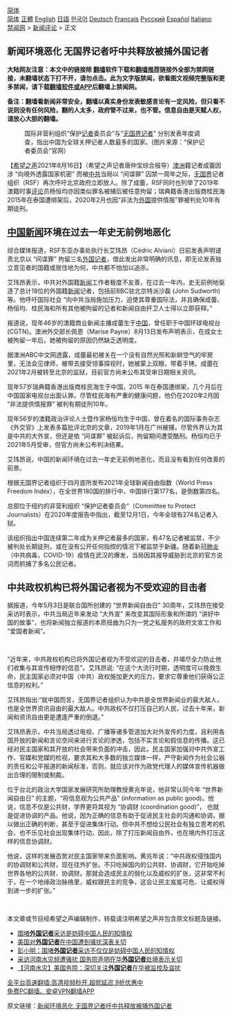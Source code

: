  <!-- 面包屑导航 --> <div class="breadcrumb"><!-- GTranslate: https://gtranslate.io/ -->  <div class="switcher notranslate">  <div class="selected">  <a href="#" onclick="return false;"> 简体</a>  </div>  <div class="option">  <a href="https://www.bannedbook.org" onclick="doGTranslate('zh-CN|zh-CN');jQuery('div.switcher div.selected a').html(jQuery(this).html());return false;" title="简体中文" class="nturl selected"> 简体</a>  <a href="https://www.bannedbook.org/zh-tw/" onclick="doGTranslate('zh-CN|zh-TW');jQuery('div.switcher div.selected a').html(jQuery(this).html());return false;" title="繁體中文" class="nturl"> 正體</a>  <a href="https://www.bannedbook.org/en/" onclick="doGTranslate('zh-CN|en');jQuery('div.switcher div.selected a').html(jQuery(this).html());return false;" title="English" class="nturl"> English</a>  <a href="https://www.bannedbook.org/ja/" onclick="doGTranslate('zh-CN|ja');jQuery('div.switcher div.selected a').html(jQuery(this).html());return false;" title="日本語" class="nturl"> 日語</a>  <a href="https://www.bannedbook.org/ko/" onclick="doGTranslate('zh-CN|ko');jQuery('div.switcher div.selected a').html(jQuery(this).html());return false;" title="한국어" class="nturl"> 한국어</a>  <a href="https://www.bannedbook.org/de/" onclick="doGTranslate('zh-CN|de');jQuery('div.switcher div.selected a').html(jQuery(this).html());return false;" title="Deutsch" class="nturl"> Deutsch</a>  <a href="https://www.bannedbook.org/fr/" onclick="doGTranslate('zh-CN|fr');jQuery('div.switcher div.selected a').html(jQuery(this).html());return false;" title="Français" class="nturl"> Français</a>  <a href="https://www.bannedbook.org/ru/" onclick="doGTranslate('zh-CN|ru');jQuery('div.switcher div.selected a').html(jQuery(this).html());return false;" title="Русский" class="nturl"> Русский</a>  <a href="https://www.bannedbook.org/es/" onclick="doGTranslate('zh-CN|es');jQuery('div.switcher div.selected a').html(jQuery(this).html());return false;" title="Español" class="nturl"> Español</a>  <a href="https://www.bannedbook.org/it/" onclick="doGTranslate('zh-CN|it');jQuery('div.switcher div.selected a').html(jQuery(this).html());return false;" title="Italiano" class="nturl"> Italiano</a>  </div>  </div>      <div class='breadcrumb-sub'><!-- Breadcrumb NavXT 6.3.0 --> <a href="https://www.bannedbook.org/" class="home">禁闻网</a> &gt; <a href="https://www.bannedbook.org/bnews/comments/" class="category">新闻评论</a> &gt; 正文</div></div><h2>新闻环境恶化 无国界记者吁中共释放被捕外国记者</h2> <p class="notice"><b>大陆网友注意：本文中的链接除 <a href="https://github.com/bannedbook/fanqiang" >翻墙</a>软件下载和<a href="https://github.com/killgcd/justmysocks/blob/master/README.md">翻墙推荐</a>链接外全部为禁网链接，未翻墙状态下打不开，请勿点击。此为文字版禁闻，欲看图文视频完整版和更多禁闻，请下载<a href="https://github.com/bannedbook/fanqiang">翻墙软件或APP</a>后翻墙上禁闻网。</p><p>备注：翻墙看新闻非常安全，翻墙以真实身份发表敏感言论有一定风险，但只看不说则没有任何风险，翻的人太多，政府管不过来，也不管。信息自由是天赋人权，请放心大胆的翻墙。</b></p>  <div class="entry"> <figure> <p><figcaption>国际非营利组织“保护<a href="https://www.bannedbook.org/bnews/tag/%E8%AE%B0%E8%80%85/" class="st_tag internal_tag" rel="tag" title="标签 记者 下的日志">记者</a>委员会”与“<a href="https://www.bannedbook.org/bnews/tag/%e6%97%a0%e5%9b%bd%e7%95%8c%e8%ae%b0%e8%80%85/" class="st_tag internal_tag" rel="tag" title="标签 无国界记者 下的日志">无国界记者</a>” 分别发表年度调查，指出中国为全球关押记者人数最多的国家。(图片来源：“保护记者委员会“官网）</figcaption></figure> <p>【<span class='wp_keywordlink_affiliate'><a href="https://www.soundofhope.org" title="希望之声" target="_blank">希望之声</a></span>2021年8月16日】（希望之声记者唐仲宝综合报导）<a href="https://www.bannedbook.org/bnews/tag/%e6%be%b3%e6%b4%b2/" class="st_tag internal_tag" rel="tag" title="标签 澳洲 下的日志">澳洲</a>籍记者成蕾因涉 “向境外透露国家机密” 而被<a href="https://www.bannedbook.org/bnews/tag/%e4%b8%ad%e5%85%b1/" class="st_tag internal_tag" rel="tag" title="标签 中共 下的日志">中共</a>当局以 “间谍罪” 囚禁一周年之际，<a href="https://www.bannedbook.org/bnews/tag/%E6%97%A0%E5%9B%BD%E7%95%8C/" class="st_tag internal_tag" rel="tag" title="标签 无国界 下的日志">无国界</a>记者组织（RSF）再次呼吁北京政府立即放人。除了成蕾，RSF同时也列举了2019年澳籍时事<span class='wp_keywordlink_affiliate'><a href="https://www.bannedbook.org/bnews/comments/" title="新闻评论" target="_blank">评论</a></span>员杨恒均亦因类似罪名被捕后被任意拘留；瑞典籍香港出版商桂民海2015年在泰国遭绑架后，2020年2月也因“非法为<a href="https://www.bannedbook.org/bnews/tag/%e5%a4%96%e5%9b%bd/" class="st_tag internal_tag" rel="tag" title="标签 外国 下的日志">外国</a>提供情报”罪被判处10年有期徒刑。</p> <h2><strong><span class='wp_keywordlink_affiliate'><a href="https://www.bannedbook.org/bnews/cnnews/" title="中国新闻">中国新闻</a></span>环境在过去一年史无前例地恶化</strong></h2> <p>综合媒体报道，RSF东亚办事处执行长艾玮昂（Cédric Alviani）日前发表声明谴责北京以 “间谍罪” 拘留三名<a href="https://www.bannedbook.org/bnews/tag/%e5%a4%96%e5%9b%bd%e8%ae%b0%e8%80%85/" class="st_tag internal_tag" rel="tag" title="标签 外国记者 下的日志">外国记者</a>，借此发出非常明确的讯息，即无论发表独立意见者的国籍或居住地为何，中共都不怕加以追杀。</p> <p>艾玮昂表示，中共对外国籍<span class='wp_keywordlink_affiliate'><a href="https://www.bannedbook.org/" title="新闻">新闻</a></span>工作者极度不友善，在过去一年内，史无前例地驱逐了总计18位的外国籍<a href="https://www.bannedbook.org/bnews/tag/%E6%96%B0%E9%97%BB/" class="st_tag internal_tag" rel="tag" title="标签 新闻 下的日志">新闻</a>记者，包括前BBC驻北京特派沙磊 (John Sudworth)等。他呼吁国际社会 “向中共当局施加压力，迫使其尊重国际法，并且确保成蕾、杨恒均、桂民海和所有其他被拘留的记者和新闻自由扞卫人士得以立即获释。”</p> <p>报道说，现年46岁的澳籍商业新闻主播成蕾生于<span class='wp_keywordlink_affiliate'><a href="https://www.bannedbook.org/" title="中国" target="_blank">中国</a></span>，曾任职于中国环球电视台(CGTN)。澳洲外交部长佩恩（Marise Payne）8月13日发布声明表示，在成女士被拘留一年后，她被拘留的原因仍然缺乏透明度。</p> <p>据澳洲ABC中文网透露，成蕾最初被关在一个没有自然光照和新鲜空气的牢房里，无法会见律师，被带去接受领事探视时，她被蒙上双眼，带着手铐。成蕾在2021年2月被转至北京的监狱，目前官方尚未公布其受审日期相关资讯。</p>  <p>现年57岁瑞典籍香港出版商桂民海生于中国，2015 年在泰国遭绑架，几个月后在中国国家电视台出面认罪。尽管桂民海有严重的健康问题，他仍在2020年2月因 “非法提供情报罪” 被判有期徒刑10年。</p> <p>现年56岁的澳籍政治评论人士暨作家杨恒均生于中国，曾在着名的国际事务杂志《外交官》上发表多篇批评北京的文章，2019年1月在广州被捕，尽管外界认为其是中共的大外宣，但还是依 “间谍罪” 被起诉后，拘留期间遭受酷刑。杨恒均已于2021年5月受审，但官方尚未公布判决结果。</p> <p>艾玮昂说，中国的新闻环境在过去一年史无前例地恶化，而且没有看到任何改善的前景。</p> <p>根据无国界记者组织于四月底所发布2021年全球新闻自由指数（World Press Freedom Index），在全世界180国的排行中，中国排行第177名，是倒数第四名。</p> <p>总部位于纽约的非营利组织 “保护记者委员会”（Committee to Protect Journalists）在2020年度报告中指出，截至12月1日，今年全球有274名记者入狱。</p>  <p>该组织指出中国连续第二年成为关押记者最多的国家，有47名记者被监禁，不少被判处长期徒刑，或在没有公开任何指控的情况下被监禁于新疆。随着新冠<a href="https://www.bannedbook.org/bnews/tag/%e8%82%ba%e7%82%8e/" class="st_tag internal_tag" rel="tag" title="标签 肺炎 下的日志">肺炎</a>（中共病毒，COVID-19）疫情在武汉的爆发，当局因其报导威胁到北京的官方说词而抓捕了多名公民记者。</p> <h2><strong>中共政权机构已将外国记者视为不受欢迎的目击者</strong></h2> <p>据报道，今年5月3日是联合国所创建的 “世界新闻自由日” 30周年，艾玮昂在接受采访时表示，中共当局近年来发动 “大外宣” 来改变其国际形象和所谓的 “讲好中国的故事”，也将新闻独立报道的本质扭曲为只为一党之私服务的政府文宣工作和 “爱国者新闻”。</p> <p> </p> <p>“近年来，中共政权机构已将外国记者视为不受欢迎的目击者，并竭尽全力防止他们收集与其宣传相悖的信息”。艾玮昂说: “在这个大流行时期，透明度可以挽救生命，民主国家必须对中国（中共）政权施加更大的压力，要求它尊重他们获得公正信息的权利。”</p> <p>艾玮昂指出:“就中国而言，无国界记者组织认为中共是全世界新闻业的最大敌人，也是全世界资讯自由的最大敌人。中共政权不仅打压自己的人民，过去十年来，新闻和资讯自由更是遭逢严重的倒退。”</p>  <p>艾玮昂表示，中共当局透过电视、广播等诸多管道加大对外宣传的力度，且利用各国开放的新闻和言论空间来进行言论的渗透，包括不实言论和假信息的传播。这已经对民主国家和其开放的社会带来负面的冲击，因此，民主国家加强对中共外宣工作、官媒和党媒的检视，要求其和大多数的独立媒体一样，严守新闻作为社会公器的责任和公平报道的新闻标准，否则，就应该对作为政党代理人的媒体宣传机器做出合理的限制或制裁。</p> <p>位于台北的政治大学国家发展研究所助理教授黄兆年说，他非常认同今年 “世界新闻自由日” 的主题，“将信息视为公共产品” (information as public good)。他说，信息不仅是公共财，学界更将其视为 “协调财 (coordination good)”， 也就是促进协调的产品。他说，因为正确的信息有助于促进民主社会的沟通和协调，据以做出正确的判断，甚至于促进集体行动。但中共不想给公民社会有独立思考的机会、也不乐见社会出现集体行动，因此，除了打压新闻自由外，也在境内外打压这样的信息协调财。</p> <p>他说，这样的发展态势对民主国家带来负面影响。黄兆年说：“中共政权侵蚀国内的协调财和公共财，现在往外扩张。不只吃掉国内的公共财、协调财，它开始吃掉世界各地的公共财、协调财。那就会造成民主的弱化以及威权的扩张，这非常不利于，在一个地缘政治脉络里，威权跟民主的竞争，这会让民主岌岌可危、让威权得到进一步的扩张。”</p> <p> </p> <p>本文章或节目经希望之声编辑制作，转载请注明希望之声并包含原文标题及链接。 </p>  <ul class='op-related-articles' title='相关阅读'> <li><a href='https://www.bannedbook.org/bnews/baitai/20210802/1598562.html' target='_blank'>围堵<b>外国记者</b>采访是妨碍中国人民的知情权</a></li> <li><a href='https://www.bannedbook.org/bnews/baitai/20210801/1598140.html' target='_blank'>美国对<b>外国记者</b>在中国遭到骚扰深表关切</a></li> <li><a href='https://www.bannedbook.org/bnews/comments/20210731/1597575.html' target='_blank'>彭小明：围堵<b>外国记者</b>采访不仅仅是妨碍中国人民的知情权</a></li> <li><a href='https://www.bannedbook.org/bnews/headline/20210730/1597131.html' target='_blank'>采访河南水灾频遭骚扰 国务院声明在华<b>外国记者</b>处境表示关切</a></li> <li><a href='https://www.bannedbook.org/bnews/headline/20210730/1597129.html' target='_blank'>【河南水灾】美国务院：深切关注<b>外国记者</b>在华被监控及滋扰</a></li> </ul> <p class="texttj"> <a href="https://github.com/bannedbook/fanqiang/wiki/V2ray%E6%9C%BA%E5%9C%BA" target="_blank">全平台高速翻墙:高清视频秒开,超低延迟,9折优惠中</a><br/> <a href="https://github.com/bannedbook/fanqiang/wiki/%E7%A6%81%E9%97%BB%E7%BD%91%E5%AE%89%E5%8D%93%E7%BF%BB%E5%A2%99%E6%96%B0%E9%97%BBAPP" target="_blank">免费PC翻墙、安卓VPN翻墙APP</a></p><p>原文链接：<a class="src_link"  href="https://www.soundofhope.org/post/535841" target="_blank">新闻环境恶化 无国界记者吁中共释放被捕外国记者</a></p><a name='sharetosocial'></a>  <div style="margin-bottom:5px;padding-bottom:5px;clear:both"> <div id="archive-pix-1" class="banner-ads"> <!-- AuctionX Display platform tag START --> <div id="26318x728x90x621x_ADSLOT2" clicktrack="%%CLICK_URL_ESC%%"></div> <!-- AuctionX Display platform tag END --> </div> <div id="archive-pix-2" class="banner-ads"> <!-- AuctionX Display platform tag START --> <div id="26315x300x250x621x_ADSLOT2" clicktrack="%%CLICK_URL_ESC%%"></div> <!-- AuctionX Display platform tag END --> </div> </div>  <div id="archive-pix-1" class="banner-ads"> <!-- AuctionX Display platform tag START --> <div id="26318x728x90x621x_ADSLOT3" clicktrack="%%CLICK_URL_ESC%%"></div> <!-- AuctionX Display platform tag END --> </div> </div><!--END ENTRY--> 